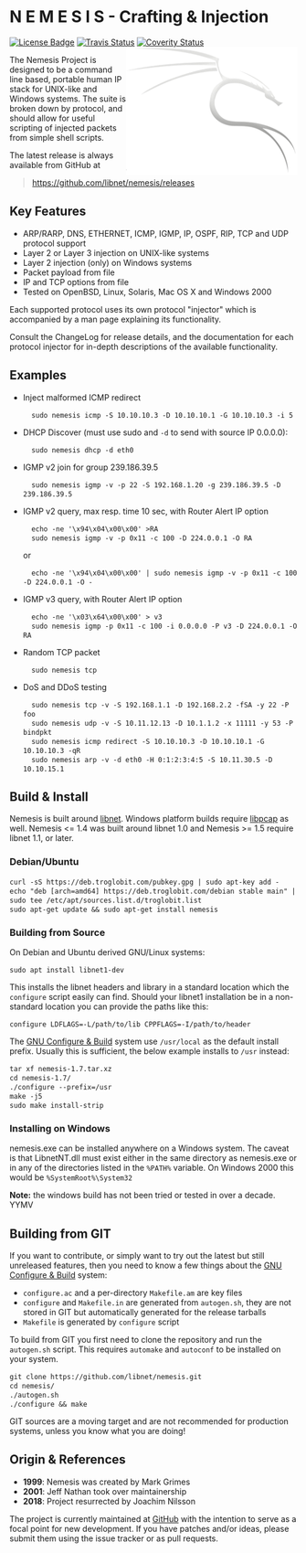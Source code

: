 N E M E S I S  -  Crafting & Injection
======================================
[![License Badge][]][License]  [![Travis Status][]][Travis] [![Coverity Status][]][Coverity Scan] <img align="right" src="docs/logo.png">

The Nemesis Project is designed to be a command line based, portable
human IP stack for UNIX-like and Windows systems.  The suite is broken
down by protocol, and should allow for useful scripting of injected
packets from simple shell scripts.

The latest release is always available from GitHub at  
> https://github.com/libnet/nemesis/releases


Key Features
------------

* ARP/RARP, DNS, ETHERNET, ICMP, IGMP, IP, OSPF, RIP, TCP and UDP
  protocol support
* Layer 2 or Layer 3 injection on UNIX-like systems
* Layer 2 injection (only) on Windows systems
* Packet payload from file
* IP and TCP options from file
* Tested on OpenBSD, Linux, Solaris, Mac OS X and Windows 2000

Each supported protocol uses its own protocol "injector" which is
accompanied by a man page explaining its functionality.

Consult the ChangeLog for release details, and the documentation for
each protocol injector for in-depth descriptions of the available
functionality.


Examples
--------

* Inject malformed ICMP redirect

        sudo nemesis icmp -S 10.10.10.3 -D 10.10.10.1 -G 10.10.10.3 -i 5

* DHCP Discover (must use sudo and `-d` to send with source IP 0.0.0.0):

        sudo nemesis dhcp -d eth0

* IGMP v2 join for group 239.186.39.5

        sudo nemesis igmp -v -p 22 -S 192.168.1.20 -g 239.186.39.5 -D 239.186.39.5

* IGMP v2 query, max resp. time 10 sec, with Router Alert IP option

        echo -ne '\x94\x04\x00\x00' >RA
        sudo nemesis igmp -v -p 0x11 -c 100 -D 224.0.0.1 -O RA

  or

        echo -ne '\x94\x04\x00\x00' | sudo nemesis igmp -v -p 0x11 -c 100 -D 224.0.0.1 -O -

* IGMP v3 query, with Router Alert IP option

        echo -ne '\x03\x64\x00\x00' > v3
        sudo nemesis igmp -p 0x11 -c 100 -i 0.0.0.0 -P v3 -D 224.0.0.1 -O RA

* Random TCP packet

        sudo nemesis tcp

* DoS and DDoS testing

        sudo nemesis tcp -v -S 192.168.1.1 -D 192.168.2.2 -fSA -y 22 -P foo
        sudo nemesis udp -v -S 10.11.12.13 -D 10.1.1.2 -x 11111 -y 53 -P bindpkt
        sudo nemesis icmp redirect -S 10.10.10.3 -D 10.10.10.1 -G 10.10.10.3 -qR
        sudo nemesis arp -v -d eth0 -H 0:1:2:3:4:5 -S 10.11.30.5 -D 10.10.15.1


Build & Install
---------------

Nemesis is built around [libnet][].  Windows platform builds require
[libpcap][] as well.  Nemesis <= 1.4 was built around libnet 1.0 and
Nemesis >= 1.5 require libnet 1.1, or later.

### Debian/Ubuntu

    curl -sS https://deb.troglobit.com/pubkey.gpg | sudo apt-key add -
    echo "deb [arch=amd64] https://deb.troglobit.com/debian stable main" | sudo tee /etc/apt/sources.list.d/troglobit.list
    sudo apt-get update && sudo apt-get install nemesis

### Building from Source

On Debian and Ubuntu derived GNU/Linux systems:

    sudo apt install libnet1-dev

This installs the libnet headers and library in a standard location
which the `configure` script easily can find.  Should your libnet1
installation be in a non-standard location you can provide the paths
like this:

    configure LDFLAGS=-L/path/to/lib CPPFLAGS=-I/path/to/header

The [GNU Configure & Build][buildsystem] system use `/usr/local` as the
default install prefix.  Usually this is sufficient, the below example
installs to `/usr` instead:

    tar xf nemesis-1.7.tar.xz
    cd nemesis-1.7/
    ./configure --prefix=/usr
    make -j5
    sudo make install-strip

### Installing on Windows

nemesis.exe can be installed anywhere on a Windows system.  The caveat is 
that LibnetNT.dll must exist either in the same directory as nemesis.exe or
in any of the directories listed in the `%PATH%` variable.  On Windows 2000
this would be `%SystemRoot%\System32`

**Note:** the windows build has not been tried or tested in over a decade. YYMV


Building from GIT
-----------------

If you want to contribute, or simply want to try out the latest but
still unreleased features, then you need to know a few things about
the [GNU Configure & Build][buildsystem] system:

- `configure.ac` and a per-directory `Makefile.am` are key files
- `configure` and `Makefile.in` are generated from `autogen.sh`,
  they are not stored in GIT but automatically generated for the
  release tarballs
- `Makefile` is generated by `configure` script

To build from GIT you first need to clone the repository and run the
`autogen.sh` script.  This requires `automake` and `autoconf` to be
installed on your system.

    git clone https://github.com/libnet/nemesis.git
    cd nemesis/
    ./autogen.sh
    ./configure && make

GIT sources are a moving target and are not recommended for production
systems, unless you know what you are doing!


Origin & References
--------------------

* **1999**: Nemesis was created by Mark Grimes
* **2001**: Jeff Nathan took over maintainership
* **2018**: Project resurrected by Joachim Nilsson

The project is currently maintained at [GitHub][] with the intention to
serve as a focal point for new development.  If you have patches and/or
ideas, please submit them using the issue tracker or as pull requests.

[License]:         https://en.wikipedia.org/wiki/BSD_licenses
[License Badge]:   https://img.shields.io/badge/License-BSD%203--Clause-blue.svg
[GitHub]:          https://github.com/libnet/nemesis
[libnet]:          https://sourceforge.net/projects/libnet-dev/
[libpcap]:         http://www.tcpdump.org/
[buildsystem]:     https://airs.com/ian/configure/
[Travis]:          https://travis-ci.org/libnet/nemesis
[Travis Status]:   https://travis-ci.org/libnet/nemesis.png?branch=master
[Coverity Scan]:   https://scan.coverity.com/projects/15484
[Coverity Status]: https://scan.coverity.com/projects/15484/badge.svg
